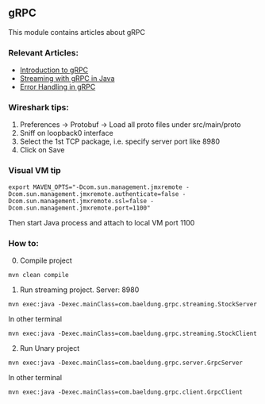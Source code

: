 ## gRPC

This module contains articles about gRPC

### Relevant Articles:

- [Introduction to gRPC](https://www.baeldung.com/grpc-introduction)
- [Streaming with gRPC in Java](https://www.baeldung.com/java-grpc-streaming)
- [Error Handling in gRPC](https://www.baeldung.com/grpcs-error-handling)

### Wireshark tips:
1. Preferences -> Protobuf -> Load all proto files under src/main/proto
2. Sniff on loopback0 interface
3. Select the 1st TCP package, i.e. specify server port like 8980
4. Click on Save

### Visual VM tip

```aidl
export MAVEN_OPTS="-Dcom.sun.management.jmxremote -Dcom.sun.management.jmxremote.authenticate=false -Dcom.sun.management.jmxremote.ssl=false -Dcom.sun.management.jmxremote.port=1100"
```

Then start Java process and attach to local VM port 1100

### How to:
0. Compile project
```aidl
mvn clean compile
```
1. Run streaming project. Server: 8980
```aidl
mvn exec:java -Dexec.mainClass=com.baeldung.grpc.streaming.StockServer
```
In other terminal
```aidl
mvn exec:java -Dexec.mainClass=com.baeldung.grpc.streaming.StockClient
```
2. Run Unary project
```aidl
mvn exec:java -Dexec.mainClass=com.baeldung.grpc.server.GrpcServer
```
In other terminal
```aidl
mvn exec:java -Dexec.mainClass=com.baeldung.grpc.client.GrpcClient
```

